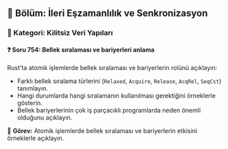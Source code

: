 ## 📘 Bölüm: İleri Eşzamanlılık ve Senkronizasyon
### 🔹 Kategori: Kilitsiz Veri Yapıları
#### ❓ Soru 754: Bellek sıralaması ve bariyerleri anlama

Rust'ta atomik işlemlerde bellek sıralaması ve bariyerlerin rolünü açıklayın:

- Farklı bellek sıralama türlerini (`Relaxed`, `Acquire`, `Release`, `AcqRel`, `SeqCst`) tanımlayın.
- Hangi durumlarda hangi sıralamanın kullanılması gerektiğini örneklerle gösterin.
- Bellek bariyerlerinin çok iş parçacıklı programlarda neden önemli olduğunu açıklayın.

🔧 **Görev:** Atomik işlemlerde bellek sıralaması ve bariyerlerin etkisini örneklerle açıklayın.
